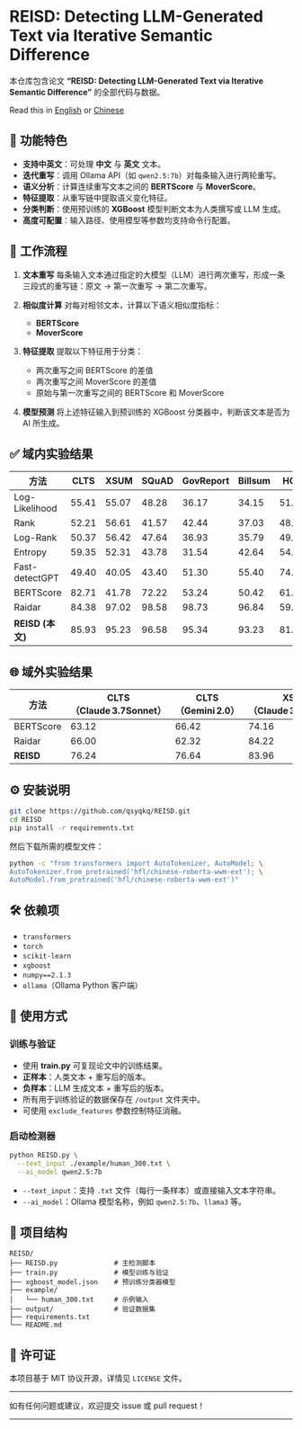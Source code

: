 # REISD: Detecting LLM-Generated Text via Iterative Semantic Difference

本仓库包含论文 **“REISD: Detecting LLM-Generated Text via Iterative Semantic Difference”** 的全部代码与数据。

Read this in [English](README.md) or [Chinese](README_zh.md) 
## 🚀 功能特色

* **支持中英文**：可处理 **中文** 与 **英文** 文本。
* **迭代重写**：调用 Ollama API（如 `qwen2.5:7b`）对每条输入进行两轮重写。
* **语义分析**：计算连续重写文本之间的 **BERTScore** 与 **MoverScore**。
* **特征提取**：从重写链中提取语义变化特征。
* **分类判断**：使用预训练的 **XGBoost** 模型判断文本为人类撰写或 LLM 生成。
* **高度可配置**：输入路径、使用模型等参数均支持命令行配置。

## 🧩 工作流程

1. **文本重写**
   每条输入文本通过指定的大模型（LLM）进行两次重写，形成一条三段式的重写链：原文 → 第一次重写 → 第二次重写。

2. **相似度计算**
   对每对相邻文本，计算以下语义相似度指标：

   * **BERTScore**
   * **MoverScore**

3. **特征提取**
   提取以下特征用于分类：

   * 两次重写之间 BERTScore 的差值
   * 两次重写之间 MoverScore 的差值
   * 原始与第一次重写之间的 BERTScore 和 MoverScore

4. **模型预测**
   将上述特征输入到预训练的 XGBoost 分类器中，判断该文本是否为 AI 所生成。

## ✅ 域内实验结果

| 方法             | CLTS  | XSUM  | SQuAD | GovReport | Billsum | HC3   |
| -------------- | ----- | ----- | ----- | --------- | ------- | ----- |
| Log-Likelihood | 55.41 | 55.07 | 48.28 | 36.17     | 34.15   | 51.79 |
| Rank           | 52.21 | 56.61 | 41.57 | 42.44     | 37.03   | 48.31 |
| Log-Rank       | 50.37 | 56.42 | 47.64 | 36.93     | 35.79   | 49.98 |
| Entropy        | 59.35 | 52.31 | 43.78 | 31.54     | 42.64   | 54.64 |
| Fast-detectGPT | 49.40 | 40.05 | 43.40 | 51.30     | 55.40   | 74.46 |
| BERTScore      | 82.71 | 41.78 | 72.22 | 53.24     | 50.42   | 61.17 |
| Raidar         | 84.38 | 97.02 | 98.58 | 98.73     | 96.84   | 59.24 |
| **REISD (本文)** | 85.93 | 95.23 | 96.58 | 95.34     | 93.23   | 81.20 |

## 🌐 域外实验结果

| 方法        | CLTS（Claude 3.7Sonnet） | CLTS（Gemini 2.0） | XSUM（Claude 3.7Sonnet） | XSUM（Gemini 2.0） |
| --------- | ---------------------- | ---------------- | ---------------------- | ---------------- |
| BERTScore | 63.12                  | 66.42            | 74.16                  | 66.90            |
| Raidar    | 66.00                  | 62.32            | 84.22                  | 66.02            |
| **REISD** | 76.24                  | 76.64            | 83.96                  | 83.35            |

## ⚙️ 安装说明

```bash
git clone https://github.com/qsyqkq/REISD.git
cd REISD
pip install -r requirements.txt
```

然后下载所需的模型文件：

```bash
python -c "from transformers import AutoTokenizer, AutoModel; \
AutoTokenizer.from_pretrained('hfl/chinese-roberta-wwm-ext'); \
AutoModel.from_pretrained('hfl/chinese-roberta-wwm-ext')"
```

## 🛠 依赖项

* `transformers`
* `torch`
* `scikit-learn`
* `xgboost`
* `numpy==2.1.3`
* `ollama`（Ollama Python 客户端）

## 🎯 使用方式

### 训练与验证

* 使用 **train.py** 可复现论文中的训练结果。
* **正样本**：人类文本 + 重写后的版本。
* **负样本**：LLM 生成文本 + 重写后的版本。
* 所有用于训练验证的数据保存在 `/output` 文件夹中。
* 可使用 `exclude_features` 参数控制特征消融。

### 启动检测器

```bash
python REISD.py \
  --text_input ./example/human_300.txt \
  --ai_model qwen2.5:7b
```

* `--text_input`：支持 `.txt` 文件（每行一条样本）或直接输入文本字符串。
* `--ai_model`：Ollama 模型名称，例如 `qwen2.5:7b`、`llama3` 等。

## 📂 项目结构

```
REISD/
├── REISD.py              # 主检测脚本
├── train.py              # 模型训练与验证
├── xgboost_model.json    # 预训练分类器模型
├── example/
│   └── human_300.txt     # 示例输入
├── output/               # 验证数据集
├── requirements.txt
└── README.md
```

## 📜 许可证

本项目基于 MIT 协议开源，详情见 `LICENSE` 文件。

---

如有任何问题或建议，欢迎提交 issue 或 pull request！

---
